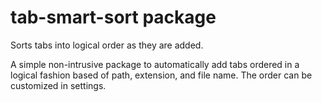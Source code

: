 # tab-smart-sort package

Sorts tabs into logical order as they are added.

A simple non-intrusive package to automatically add tabs ordered in a logical fashion based of path, extension, and file name.  The order can be customized in settings.

